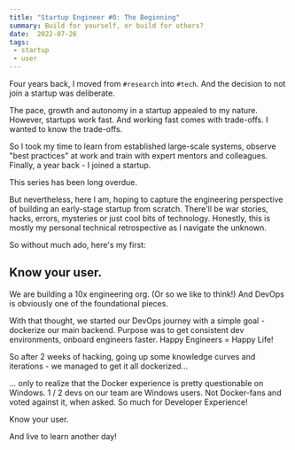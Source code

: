 ```yaml
---
title: "Startup Engineer #0: The Beginning"
summary: Build for yourself, or build for others?
date:  2022-07-26
tags:
 - startup
 - user
---
```


Four years back, I moved from `#research` into `#tech`. And the decision to not join a startup was deliberate. 

The pace, growth and autonomy in a startup appealed to my nature. However, startups work fast. And working fast comes with trade-offs. I wanted to know the trade-offs. 

So I took my time to learn from established large-scale systems, observe "best practices" at work and train with expert mentors and colleagues. Finally, a year back - I joined a startup. 

This series has been long overdue. 

But nevertheless, here I am, hoping to capture the engineering perspective of building an early-stage startup from scratch. There'll be war stories, hacks, errors, mysteries or just cool bits of technology. Honestly, this is mostly my personal technical retrospective as I navigate the unknown. 

So without much ado, here's my first: 


## Know your user.

We are building a 10x engineering org. (Or so we like to think!)
And DevOps is obviously one of the foundational pieces. 


With that thought, we started our DevOps journey with a simple goal - dockerize our main backend. Purpose was to get consistent dev environments, onboard engineers faster. Happy Engineers = Happy Life!


So after 2 weeks of hacking, going up some knowledge curves and iterations - we managed to get it all dockerized... 


... only to realize that the Docker experience is pretty questionable on Windows. 1 / 2 devs on our team are Windows users. Not Docker-fans and voted against it, when asked. So much for Developer Experience! 


Know your user. 

And live to learn another day! 


